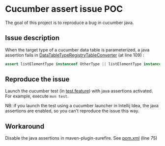 # Cucumber assert issue POC

The goal of this project is to reproduce a bug in cucumber java.

## Issue description

When the target type of a cucumber data table is parameterized, a java assertion fails in [DataTableTypeRegistryTableConverter](https://github.com/cucumber/cucumber-jvm/blob/main/datatable/src/main/java/io/cucumber/datatable/DataTableTypeRegistryTableConverter.java#L109) (at line 109) :
```java
assert listElementType instanceof OtherType || listElementType instanceof OptionalType;
```

## Reproduce the issue

Launch the cucumber test (in [test.feature](src/test/resources/features/test.feature)) with java assertions activated. For example, execute ``mvn test``.

NB: if you launch the test using a cucumber launcher in Intellij Idea, the java assertions are enabled, so you can't reproduce the issue this way.

## Workaround

Disable the java assertions in maven-plugin-surefire. See [pom.xml](pom.xml) (line 75)